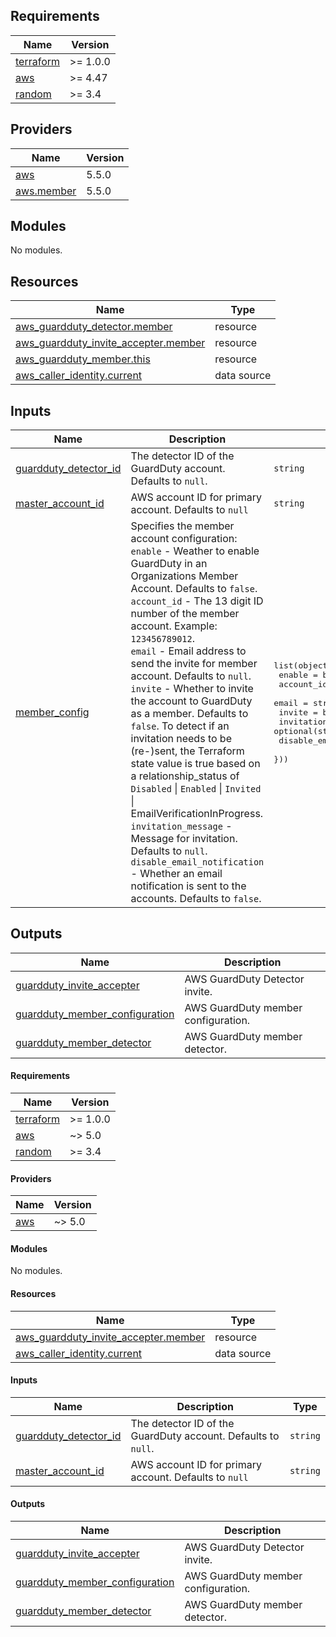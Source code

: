 ## Requirements

| Name | Version |
|------|---------|
| <a name="requirement_terraform"></a> [terraform](#requirement\_terraform) | >= 1.0.0 |
| <a name="requirement_aws"></a> [aws](#requirement\_aws) | >= 4.47 |
| <a name="requirement_random"></a> [random](#requirement\_random) | >= 3.4 |

## Providers

| Name | Version |
|------|---------|
| <a name="provider_aws"></a> [aws](#provider\_aws) | 5.5.0 |
| <a name="provider_aws.member"></a> [aws.member](#provider\_aws.member) | 5.5.0 |

## Modules

No modules.

## Resources

| Name | Type |
|------|------|
| [aws_guardduty_detector.member](https://registry.terraform.io/providers/hashicorp/aws/latest/docs/resources/guardduty_detector) | resource |
| [aws_guardduty_invite_accepter.member](https://registry.terraform.io/providers/hashicorp/aws/latest/docs/resources/guardduty_invite_accepter) | resource |
| [aws_guardduty_member.this](https://registry.terraform.io/providers/hashicorp/aws/latest/docs/resources/guardduty_member) | resource |
| [aws_caller_identity.current](https://registry.terraform.io/providers/hashicorp/aws/latest/docs/data-sources/caller_identity) | data source |

## Inputs

| Name | Description | Type | Default | Required |
|------|-------------|------|---------|:--------:|
| <a name="input_guardduty_detector_id"></a> [guardduty\_detector\_id](#input\_guardduty\_detector\_id) | The detector ID of the GuardDuty account. Defaults to `null`. | `string` | `null` | no |
| <a name="input_master_account_id"></a> [master\_account\_id](#input\_master\_account\_id) | AWS account ID for primary account. Defaults to `null` | `string` | `null` | no |
| <a name="input_member_config"></a> [member\_config](#input\_member\_config) | Specifies the member account configuration:<br>  `enable`                     - Weather to enable GuardDuty in an Organizations Member Account. Defaults to `false`.<br>  `account_id`                 - The 13 digit ID number of the member account. Example: `123456789012`.<br>  `email`                      - Email address to send the invite for member account. Defaults to `null`.<br>  `invite`                     - Whether to invite the account to GuardDuty as a member. Defaults to `false`. To detect if an invitation needs to be (re-)sent, the Terraform state value is true based on a relationship\_status of `Disabled` \| `Enabled` \|  `Invited` \|  EmailVerificationInProgress.<br>  `invitation_message`         - Message for invitation. Defaults to `null`.<br>  `disable_email_notification` - Whether an email notification is sent to the accounts. Defaults to `false`. | <pre>list(object({<br>    enable                     = bool<br>    account_id                 = number<br>    email                      = string<br>    invite                     = bool<br>    invitation_message         = optional(string)<br>    disable_email_notification = optional(bool)<br>  }))</pre> | `null` | no |

## Outputs

| Name | Description |
|------|-------------|
| <a name="output_guardduty_invite_accepter"></a> [guardduty\_invite\_accepter](#output\_guardduty\_invite\_accepter) | AWS GuardDuty Detector invite. |
| <a name="output_guardduty_member_configuration"></a> [guardduty\_member\_configuration](#output\_guardduty\_member\_configuration) | AWS GuardDuty member configuration. |
| <a name="output_guardduty_member_detector"></a> [guardduty\_member\_detector](#output\_guardduty\_member\_detector) | AWS GuardDuty member detector. |

[//]: # (BEGIN_TF_DOCS)
#### Requirements

| Name | Version |
|------|---------|
| <a name="requirement_terraform"></a> [terraform](#requirement_terraform) | >= 1.0.0 |
| <a name="requirement_aws"></a> [aws](#requirement_aws) | ~> 5.0 |
| <a name="requirement_random"></a> [random](#requirement_random) | >= 3.4 |

#### Providers

| Name | Version |
|------|---------|
| <a name="provider_aws"></a> [aws](#provider_aws) | ~> 5.0 |

#### Modules

No modules.

#### Resources

| Name | Type |
|------|------|
| [aws_guardduty_invite_accepter.member](https://registry.terraform.io/providers/hashicorp/aws/latest/docs/resources/guardduty_invite_accepter) | resource |
| [aws_caller_identity.current](https://registry.terraform.io/providers/hashicorp/aws/latest/docs/data-sources/caller_identity) | data source |

#### Inputs

| Name | Description | Type |
|------|-------------|------|
| <a name="input_guardduty_detector_id"></a> [guardduty_detector_id](#input_guardduty_detector_id) | The detector ID of the GuardDuty account. Defaults to `null`. | `string` |
| <a name="input_master_account_id"></a> [master_account_id](#input_master_account_id) | AWS account ID for primary account. Defaults to `null` | `string` |

#### Outputs

| Name | Description |
|------|-------------|
| <a name="output_guardduty_invite_accepter"></a> [guardduty_invite_accepter](#output_guardduty_invite_accepter) | AWS GuardDuty Detector invite. |
| <a name="output_guardduty_member_configuration"></a> [guardduty_member_configuration](#output_guardduty_member_configuration) | AWS GuardDuty member configuration. |
| <a name="output_guardduty_member_detector"></a> [guardduty_member_detector](#output_guardduty_member_detector) | AWS GuardDuty member detector. |

[//]: # (END_TF_DOCS)
